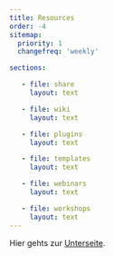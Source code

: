 ```yaml
---
title: Resources
order: -4
sitemap:
  priority: 1
  changefreq: 'weekly'

sections:

   - file: share
     layout: text

   - file: wiki
     layout: text

   - file: plugins
     layout: text

   - file: templates
     layout: text

   - file: webinars
     layout: text

   - file: workshops
     layout: text
---
```


Hier gehts zur [Unterseite](./files/).